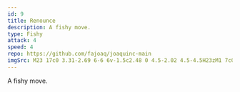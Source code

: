 ```yaml
---
id: 9
title: Renounce
description: A fishy move.
type: Fishy
attack: 4
speed: 4
repo: https://github.com/fajoaq/joaquinc-main
imgSrc: M23 17c0 3.31-2.69 6-6 6v-1.5c2.48 0 4.5-2.02 4.5-4.5H23zM1 7c0-3.31 2.69-6 6-6v1.5C4.52 2.5 2.5 4.52 2.5 7H1zm7.01-2.68-4.6 4.6c-3.22 3.22-3.22 8.45 0 11.67s8.45 3.22 11.67 0l7.07-7.07c.49-.49.49-1.28 0-1.77s-1.28-.49-1.77 0l-4.42 4.42-.71-.71 6.54-6.54c.49-.49.49-1.28 0-1.77s-1.28-.49-1.77 0l-5.83 5.83-.71-.71 6.89-6.89c.49-.49.49-1.28 0-1.77s-1.28-.49-1.77 0l-6.89 6.89-.69-.7 5.48-5.48c.49-.49.49-1.28 0-1.77s-1.28-.49-1.77 0l-7.62 7.62c1.22 1.57 1.11 3.84-.33 5.28l-.71-.71c1.17-1.17 1.17-3.07 0-4.24l-.35-.35 4.07-4.07c.49-.49.49-1.28 0-1.77-.5-.48-1.29-.48-1.78.01z
---
```


A fishy move.
